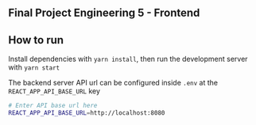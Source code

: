 ## Final Project Engineering 5 - Frontend

## How to run

Install dependencies with `yarn install`, then run the development server with `yarn start`

The backend server API url can be configured inside `.env` at the `REACT_APP_API_BASE_URL` key

```sh
# Enter API base url here
REACT_APP_API_BASE_URL=http://localhost:8080
```
